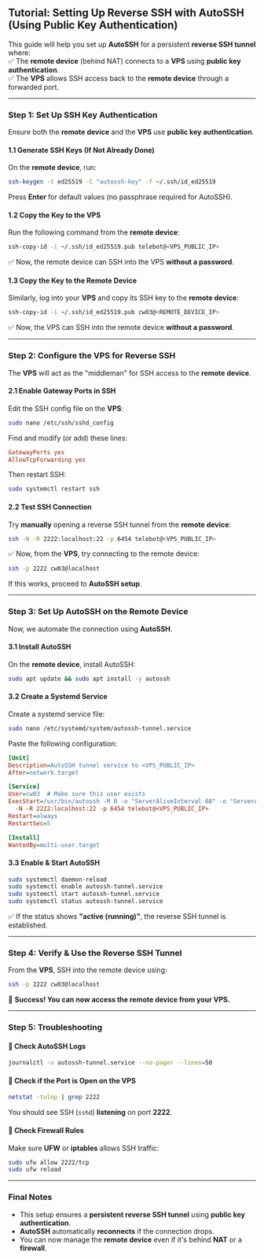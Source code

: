 ## **Tutorial: Setting Up Reverse SSH with AutoSSH (Using Public Key Authentication)**  
This guide will help you set up **AutoSSH** for a persistent **reverse SSH tunnel** where:  
✅ The **remote device** (behind NAT) connects to a **VPS** using **public key authentication**.  
✅ The **VPS** allows SSH access back to the **remote device** through a forwarded port.  

---

### **Step 1: Set Up SSH Key Authentication**
Ensure both the **remote device** and the **VPS** use **public key authentication**.

#### **1.1 Generate SSH Keys (If Not Already Done)**
On the **remote device**, run:
```bash
ssh-keygen -t ed25519 -C "autossh-key" -f ~/.ssh/id_ed25519
```
Press **Enter** for default values (no passphrase required for AutoSSH).

#### **1.2 Copy the Key to the VPS**
Run the following command from the **remote device**:
```bash
ssh-copy-id -i ~/.ssh/id_ed25519.pub telebot@<VPS_PUBLIC_IP>
```
✅ Now, the remote device can SSH into the VPS **without a password**.

#### **1.3 Copy the Key to the Remote Device**
Similarly, log into your **VPS** and copy its SSH key to the **remote device**:
```bash
ssh-copy-id -i ~/.ssh/id_ed25519.pub cw03@<REMOTE_DEVICE_IP>
```
✅ Now, the VPS can SSH into the remote device **without a password**.

---

### **Step 2: Configure the VPS for Reverse SSH**
The **VPS** will act as the "middleman" for SSH access to the **remote device**.

#### **2.1 Enable Gateway Ports in SSH**
Edit the SSH config file on the **VPS**:
```bash
sudo nano /etc/ssh/sshd_config
```
Find and modify (or add) these lines:
```ini
GatewayPorts yes
AllowTcpForwarding yes
```
Then restart SSH:
```bash
sudo systemctl restart ssh
```

#### **2.2 Test SSH Connection**
Try **manually** opening a reverse SSH tunnel from the **remote device**:
```bash
ssh -N -R 2222:localhost:22 -p 6454 telebot@<VPS_PUBLIC_IP>
```
✅ Now, from the **VPS**, try connecting to the remote device:
```bash
ssh -p 2222 cw03@localhost
```
If this works, proceed to **AutoSSH setup**.

---

### **Step 3: Set Up AutoSSH on the Remote Device**
Now, we automate the connection using **AutoSSH**.

#### **3.1 Install AutoSSH**
On the **remote device**, install AutoSSH:
```bash
sudo apt update && sudo apt install -y autossh
```

#### **3.2 Create a Systemd Service**
Create a systemd service file:
```bash
sudo nano /etc/systemd/system/autossh-tunnel.service
```
Paste the following configuration:
```ini
[Unit]
Description=AutoSSH tunnel service to <VPS_PUBLIC_IP>
After=network.target

[Service]
User=cw03  # Make sure this user exists
ExecStart=/usr/bin/autossh -M 0 -o "ServerAliveInterval 60" -o "ServerAliveCountMax 3" -o "ExitOnForwardFailure yes" \
  -N -R 2222:localhost:22 -p 6454 telebot@<VPS_PUBLIC_IP>
Restart=always
RestartSec=5

[Install]
WantedBy=multi-user.target
```

#### **3.3 Enable & Start AutoSSH**
```bash
sudo systemctl daemon-reload
sudo systemctl enable autossh-tunnel.service
sudo systemctl start autossh-tunnel.service
sudo systemctl status autossh-tunnel.service
```
✅ If the status shows **"active (running)"**, the reverse SSH tunnel is established.

---

### **Step 4: Verify & Use the Reverse SSH Tunnel**
From the **VPS**, SSH into the remote device using:
```bash
ssh -p 2222 cw03@localhost
```
🎉 **Success! You can now access the remote device from your VPS.**

---

### **Step 5: Troubleshooting**
#### 🔹 **Check AutoSSH Logs**
```bash
journalctl -u autossh-tunnel.service --no-pager --lines=50
```
#### 🔹 **Check if the Port is Open on the VPS**
```bash
netstat -tulnp | grep 2222
```
You should see SSH (`sshd`) **listening** on port **2222**.

#### 🔹 **Check Firewall Rules**
Make sure **UFW** or **iptables** allows SSH traffic:
```bash
sudo ufw allow 2222/tcp
sudo ufw reload
```

---

### **Final Notes**
- This setup ensures a **persistent reverse SSH tunnel** using **public key authentication**.
- **AutoSSH** automatically **reconnects** if the connection drops.
- You can now manage the **remote device** even if it's behind **NAT** or a **firewall**.


